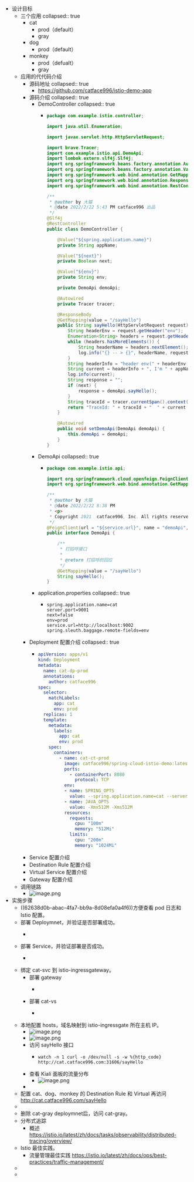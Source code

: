 - 设计目标
	- 三个应用
	  collapsed:: true
		- cat
			- prod（default）
			- gray
		- dog
			- prod（default）
		- monkey
			- prod（defualt）
			- gray
	- 应用的代代码介绍
		- 源码地址
		  collapsed:: true
			- https://github.com/catface996/istio-demo-app
		- 源码介绍
		  collapsed:: true
			- DemoController
			  collapsed:: true
				- ```java
				  package com.example.istio.controller;
				  
				  import java.util.Enumeration;
				  
				  import javax.servlet.http.HttpServletRequest;
				  
				  import brave.Tracer;
				  import com.example.istio.api.DemoApi;
				  import lombok.extern.slf4j.Slf4j;
				  import org.springframework.beans.factory.annotation.Autowired;
				  import org.springframework.beans.factory.annotation.Value;
				  import org.springframework.web.bind.annotation.GetMapping;
				  import org.springframework.web.bind.annotation.ResponseBody;
				  import org.springframework.web.bind.annotation.RestController;
				  
				  /**
				   * @author by 大猫
				   * @date 2022/2/22 5:43 PM catface996 出品
				   */
				  @Slf4j
				  @RestController
				  public class DemoController {
				  
				      @Value("${spring.application.name}")
				      private String appName;
				  
				      @Value("${next}")
				      private Boolean next;
				  
				      @Value("${env}")
				      private String env;
				  
				      private DemoApi demoApi;
				  
				      @Autowired
				      private Tracer tracer;
				  
				      @ResponseBody
				      @GetMapping(value = "/sayHello")
				      public String sayHello(HttpServletRequest request) {
				          String headerEnv = request.getHeader("env");
				          Enumeration<String> headers = request.getHeaderNames();
				          while (headers.hasMoreElements()) {
				              String headerName = headers.nextElement();
				              log.info("{} -- > {}", headerName, request.getHeader(headerName));
				          }
				          String headerInfo = "header env(" + headerEnv + ")";
				          String current = headerInfo + ", I'm " + appName + "(" + env + ")";
				          log.info(current);
				          String response = "";
				          if (next) {
				              response = demoApi.sayHello();
				          }
				          String traceId = tracer.currentSpan().context().traceIdString();
				          return "TraceId: " + traceId + "  " + current + " --> " + response;
				      }
				  
				      @Autowired
				      public void setDemoApi(DemoApi demoApi) {
				          this.demoApi = demoApi;
				      }
				  }
				  ```
			- DemoApi
			  collapsed:: true
				- ```java
				  package com.example.istio.api;
				  
				  import org.springframework.cloud.openfeign.FeignClient;
				  import org.springframework.web.bind.annotation.GetMapping;
				  
				  /**
				   * @author by 大猫
				   * @date 2022/2/22 8:38 PM
				   * <p>
				   * Copyright 2021  catface996, Inc. All rights reserved.
				   */
				  @FeignClient(url = "${service.url}", name = "demoApi", fallbackFactory = DemoApiFallback.class)
				  public interface DemoApi {
				  
				      /**
				       * 打招呼接口
				       *
				       * @return 打招呼的回应
				       */
				      @GetMapping(value = "/sayHello")
				      String sayHello();
				  }
				  ```
			- application.properties
			  collapsed:: true
				- ```properties
				  spring.application.name=cat
				  server.port=9001
				  next=false
				  env=prod
				  service.url=http://localhost:9002
				  spring.sleuth.baggage.remote-fields=env
				  ```
		- Deployment 配置介绍
		  collapsed:: true
			- ```yaml
			  apiVersion: apps/v1
			  kind: Deployment
			  metadata:
			    name: cat-dp-prod
			    annotations:
			      author: catface996
			  spec:
			    selector:
			      matchLabels:
			        app: cat
			        env: prod
			    replicas: 1
			    template:
			      metadata:
			        labels:
			          app: cat
			          env: prod
			      spec:
			        containers:
			          - name: cat-ct-prod
			            image: catface996/spring-cloud-istio-demo:latest
			            ports:
			              - containerPort: 8080
			                protocol: TCP
			            env:
			            - name: SPRING_OPTS
			              value: --spring.application.name=cat --server.port=8080 --env=gray --next=true --service.url=http://dog-svc
			            - name: JAVA_OPTS
			              value: -Xmx512M -Xms512M
			            resources:
			              requests:
			                cpu: "100m"
			                memory: "512Mi"
			              limits:
			                cpu: "200m"
			                memory: "1024Mi"
			  ```
		- Service 配置介绍
		- Destination Rule 配置介绍
		- Virtual Service 配置介绍
		- Gateway 配置介绍
	- 调用链路
		- ![image.png](../assets/image_1651462949155_0.png)
- 实施步骤
	- ((62638d0b-abac-4fa7-bb9a-8d08efa0a4f6))方便查看 pod 日志和 Istio 配置。
	- 部署 Deploymnet，并验证是否部署成功。
		- ```yaml
		  ```
	- 部署 Service，并验证部署是否成功。
		- ```yaml
		  ```
	- 绑定 cat-svc 到 istio-ingressgateway。
		- 部署 gateway
			- ```yaml
			  ```
		- 部署 cat-vs
			- ```yaml
			  ```
	- 本地配置 hosts，域名映射到 istio-ingressgate 所在主机 IP。
		- ![image.png](../assets/image_1651475170677_0.png)
		- ![image.png](../assets/image_1651475223671_0.png)
		- 访问 sayHello 接口
			- ```shell
			  watch -n 1 curl -o /dev/null -s -w %{http_code} http://cat.catface996.com:31606/sayHello
			  ```
		- 查看 Kiali 面板的流量分布
			- ![image.png](../assets/image_1651474802791_0.png)
		-
	- 配置 cat、dog、monkey 的 Destination Rule 和 Virtual 再访问 http://cat.catface996.com/sayHello
	-
	- 删除 cat-gray deploymnet后，访问 cat-gray。
	- 分布式追踪
		- 概述 https://istio.io/latest/zh/docs/tasks/observability/distributed-tracing/overview/
	- Istio 最佳实践。
		- 流量管理最佳实践 https://istio.io/latest/zh/docs/ops/best-practices/traffic-management/
	-
	-